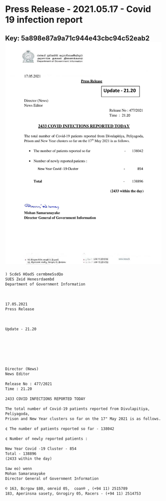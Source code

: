 # Press Release - 2021.05.17 - Covid 19 infection report 
Key: 5a898e87a9a71c944e43cbc94c52eab2 
![img](img/5a898e87a9a71c944e43cbc94c52eab2.jpg)
---
```
) ScdeS HOadS cermbmeSsdQo
SUES Zeid Henesrdaembd
Department of Government Information

 

17.05.2021
Press Release

 

Update - 21.20

 

 

 

Director (News)
News Editor

Release No : 477/2021
Time : 21.20

2433 COVID INFECTIONS REPORTED TODAY

The total number of Covid-19 patients reported from Divulapitiya, Peliyagoda,
Prison and New Year clusters so far on the 17" May 2021 is as follows.

¢ The number of patients reported so far - 138042

¢ Number of newly reported patients :

New Year Covid -19 Cluster - 854
Total - 138896
(2433 within the day)

Saw eo) wenn
Mohan Samaranayake
Director General of Government Information

© 163, Bcrgow $80, omreid 05,  coan® , (+94 11) 2515789
183, Aperinsna sasety, Gnrogiry 05, Racers - (+94 11) 2514753

```
